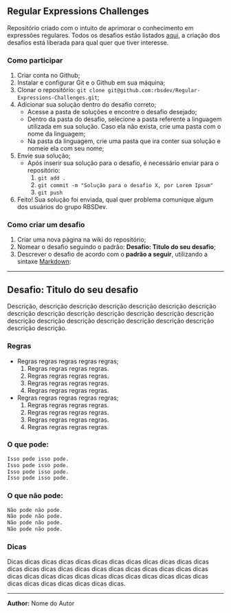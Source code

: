 ## Regular Expressions Challenges

Repositório criado com o intuito de aprimorar o conhecimento em expressões regulares. Todos os desafios estão listados [aqui](https://github.com/rbsdev/Regular-Expressions-Challenges/wiki/_pages), a criação dos desafios está liberada para qual quer que tiver interesse. 

### Como participar

1. Criar conta no Github;
2. Instalar e configurar Git e o Github em sua máquina;
3. Clonar o repositório: ` git clone git@github.com:rbsdev/Regular-Expressions-Challenges.git `;
4. Adicionar sua solução dentro do desafio correto;
   * Acesse a pasta de soluções e encontre o desafio desejado;
   * Dentro da pasta do desafio, selecione a pasta referente a linguagem utilizada em sua solução. Caso ela não exista, crie uma pasta com o nome da linguagem;
   * Na pasta da linguagem, crie uma pasta que ira conter sua solução e nomeie ela com seu nome;
5. Envie sua solução;
   * Após inserir sua solução para o desafio, é necessário enviar para o repositório:
       1. ` git add . `
       2. ` git commit -m "Solução para o desafio X, por Lorem Ipsum" `  
       3. ` git push `
6. Feito! Sua solução foi enviada, qual quer problema comunique algum dos usuários do grupo RBSDev.

### Como criar um desafio

1. Criar uma nova página na wiki do repositório;
2. Nomear o desafio seguindo o padrão: **Desafio: Titulo do seu desafio**;
3. Descrever o desafio de acordo com o **padrão a seguir**, utilizando a sintaxe [Markdown](http://daringfireball.net/projects/markdown/syntax):


--------

## Desafio: Titulo do seu desafio

Descrição, descrição descrição descrição descrição descrição descrição descrição descrição descrição descrição descrição descrição descrição descrição descrição descrição descrição descrição descrição descrição descrição descrição.

### Regras

* Regras regras  regras  regras  regras;
  1. Regras  regras  regras  regras.
  2. Regras  regras  regras  regras.
  3. Regras  regras  regras  regras.
  4. Regras  regras  regras  regras.
* Regras regras  regras  regras  regras;
  1. Regras  regras  regras  regras.
  2. Regras  regras  regras  regras.
  3. Regras  regras  regras  regras.
  4. Regras  regras  regras  regras.

### O que pode:

``` txt
Isso pode isso pode.
Isso pode isso pode.
Isso pode isso pode.
Isso pode isso pode.
```

### O que não pode:

``` txt
Não pode não pode.
Não pode não pode.
Não pode não pode.
Não pode não pode.
```

### Dicas

Dicas dicas dicas dicas dicas dicas dicas dicas dicas dicas dicas dicas dicas dicas dicas dicas dicas dicas dicas dicas dicas dicas dicas dicas dicas dicas dicas dicas dicas dicas dicas dicas dicas dicas dicas dicas dicas dicas dicas dicas dicas dicas dicas.
__________________

**Author:** Nome do Autor
